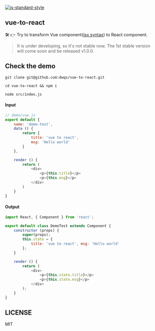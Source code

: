 [![js-standard-style](https://img.shields.io/badge/code%20style-standard-brightgreen.svg)](http://standardjs.com)

## vue-to-react
🛠️ 👉 Try to transform Vue component([jsx syntax](https://github.com/vuejs/babel-plugin-transform-vue-jsx)) to React component.
>It is under developing, so it's not stable now. The 1st stable version will come soon and be released v1.0.0.

## Check the demo
```
git clone git@github.com:dwqs/vue-to-react.git

cd vue-to-react && npm i

node src/index.js
```

#### Input
```js
// demo/vue.js
export default {
    name: 'demo-test',
    data () {
        return {
            title: 'vue to react',
            msg: 'Hello world'
        }
    },

    render () {
        return (
            <div>
                <p>{this.title}</p>
                <p>{this.msg}</p>
            </div>
        )
    }
}
```

#### Output
```js
import React, { Component } from 'react';

export default class DemoTest extends Component {
    constructor (props) {
        super(props);
        this.state = {
            title: 'vue to react', msg: 'Hello world' 
        };
    }

    render () {
        return (
            <div>
                <p>{this.state.title}</p>
                <p>{this.state.msg}</p>
            </div>
        );
    }
}
```

## LICENSE
MIT
